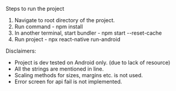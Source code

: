 
Steps to run the project
1. Navigate to root directory of the project.
2. Run command - npm install
3. In another terminal, start bundler - npm start --reset-cache
4. Run project - npx react-native run-android


Disclaimers:
- Project is dev tested on Android only. (due to lack of resource)
- All the strings are mentioned in line.
- Scaling methods for sizes, margins etc. is not used.
- Error screen for api fail is not implemented.
